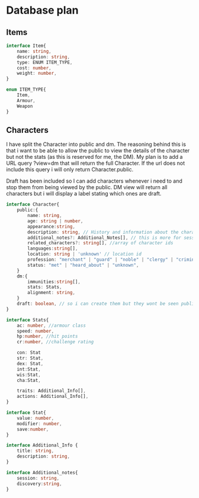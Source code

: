 # Database plan

## Items

```Typescript
interface Item{
    name: string,
    description: string,
    type: ENUM ITEM_TYPE,
    cost: number,
    weight: number,
}
```

```Typescript
enum ITEM_TYPE{
    Item,
    Armour,
    Weapon
}
```

## Characters

I have split the Character into public and dm. The reasoning behind this is that i want to be able to allow the public to view the details of the character but not the stats (as this is reserved for me, the DM). My plan is to add a URL query ?view=dm that will return the full Character. If the url does not include this query i will only return Character.public.

Draft has been included so I can add characters whenever i need to and stop them from being viewed by the public. DM view will return all characters but i will display a label stating which ones are draft.

```Typescript
interface Character{
    public:{
        name: string,
        age: string | number,
        appearance:string,
        description: string, // History and information about the character
        additional_notes?: Additional_Notes[], // this is more for session update (eg. Session 3 - players find out X was part of the Watchers cult)
        related_characters?: string[], //array of character ids
        languages:string[],
        location: string | 'unknown' // location id
        profession: "merchant" | "guard" | "noble" | "clergy" | "criminal" | "other",
        status: "met" | "heard_about" | "unknown",
    }
    dm:{
        immunities:string[],
        stats: Stats,
        alignment: string,
    }
    draft: boolean, // so i can create them but they wont be seen publically
}

interface Stats{
    ac: number, //armour class
    speed: number,
    hp:number, //hit points
    cr:number, //challenge rating

    con: Stat
    str: Stat,
    dex: Stat,
    int:Stat,
    wis:Stat,
    cha:Stat,

    traits: Additional_Info[],
    actions: Additional_Info[],
}

interface Stat{
    value: number,
    modifier: number,
    save:number,
}

interface Additional_Info {
    title: string,
    description: string,
}

interface Additional_notes{
    session: string,
    discovery:string,
}
```
